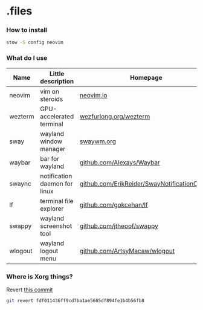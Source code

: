 # .files

### How to install

```bash
stow -S config neovim
```

### What do I use

| Name    | Little description            | Homepage                                                                                             |
| ------- | ----------------------------- | ---------------------------------------------------------------------------------------------------- |
| neovim  | vim on steroids               | [neovim.io](https://neovim.io)                                                                       |
| wezterm | GPU-accelerated terminal      | [wezfurlong.org/wezterm](https://wezfurlong.org/wezterm)                                             |
| sway    | wayland window manager        | [swaywm.org](https://swaywm.org)                                                                     |
| waybar  | bar for wayland               | [github.com/Alexays/Waybar](https://github.com/Alexays/Waybar)                                       |
| swaync  | notification daemon for linux | [github.com/ErikReider/SwayNotificationCenter](https://github.com/ErikReider/SwayNotificationCenter) |
| lf      | terminal file explorer        | [github.com/gokcehan/lf](https://github.com/gokcehan/lf)                                             |
| swappy  | wayland screenshot tool       | [github.com/jtheoof/swappy](https://github.com/jtheoof/swappy)                                       |
| wlogout | wayland logout menu           | [github.com/ArtsyMacaw/wlogout](https://github.com/ArtsyMacaw/wlogout)                               |

### Where is Xorg things?

Revert [this commit](https://github.com/tsivinsky/dotfiles/commit/fdf011436ff9cd7ba1ae5605df894fe1b4b56fb8)

```bash
git revert fdf011436ff9cd7ba1ae5605df894fe1b4b56fb8
```

